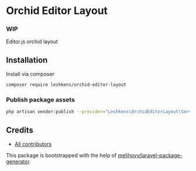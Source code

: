# Orchid Editor Layout

### **WIP**

Editor.js orchid layout

## Installation

Install via composer
```bash
composer require leshkens/orchid-editor-layout
```

### Publish package assets

```bash
php artisan vendor:publish --provider="Leshkens\OrchidEditorLayout\ServiceProvider"
```

## Credits

- [All contributors](https://github.com/leshkens/orchid-editor-layout/graphs/contributors)

This package is bootstrapped with the help of
[melihovv/laravel-package-generator](https://github.com/melihovv/laravel-package-generator).
